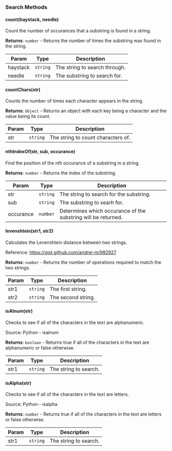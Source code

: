 ### **Search Methods**

#### count(haystack, needle)
Count the number of occurances that a substring is found
in a string.

**Returns**: <code>number</code> - Returns the number of times the substring was found in the string.  

| Param | Type | Description |
| --- | --- | --- |
| haystack | <code>string</code> | The string to search through. |
| needle | <code>string</code> | The substring to search for. |

#### countChars(str)
Counts the number of times each character appears in the string.

**Returns**: <code>Object</code> - Returns an object with each key being a character and the value being its count.  

| Param | Type | Description |
| --- | --- | --- |
| str | <code>string</code> | The string to count characters of. |

#### nthIndexOf(str, sub, occurance)
Find the position of the nth occurance of a substring in a string.

**Returns**: <code>number</code> - Returns the index of the substring.  

| Param | Type | Description |
| --- | --- | --- |
| str | <code>string</code> | The string to search for the substring. |
| sub | <code>string</code> | The substring to searh for. |
| occurance | <code>number</code> | Determines which occurance of the substring will be returned. |

#### levenshtein(str1, str2)
Calculates the Levenshtein distance between two strings.

Reference: https://gist.github.com/andrei-m/982927

**Returns**: <code>number</code> - Returns the number of operations required to match the two strings.  

| Param | Type | Description |
| --- | --- | --- |
| str1 | <code>string</code> | The first string. |
| str2 | <code>string</code> | The second string. |

#### isAlnum(str)
Checks to see if all of the characters in the text are alphanumeric.

Source: Python - isalnum

**Returns**: <code>boolean</code> - Returns true if all of the characters in the text are alphanumeric or false otherwise.

| Param | Type | Description |
| --- | --- | --- |
| str1 | <code>string</code> | The string to search. |

#### isAlpha(str)
Checks to see if all of the characters in the text are letters.

Source: Python - isalpha

**Returns**: <code>number</code> - Returns true if all of the characters in the text are letters or false otherwise.

| Param | Type | Description |
| --- | --- | --- |
| str1 | <code>string</code> | The string to search. |